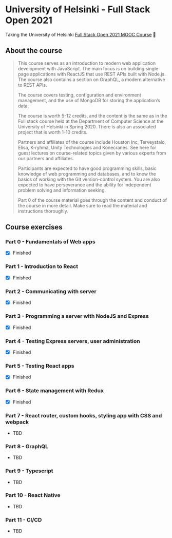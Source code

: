# University of Helsinki - Full Stack Open 2021
Taking the University of Helsinki [Full Stack Open 2021 MOOC Course](https://fullstackopen.com/en) 💪

## About the course
> This course serves as an introduction to modern web application development with JavaScript. The main focus is on building single page applications with ReactJS that use REST APIs built with Node.js. The course also contains a section on GraphQL, a modern alternative to REST APIs.
>
> The course covers testing, configuration and environment management, and the use of MongoDB for storing the application’s data.
>
> The course is worth 5-12 credits, and the content is the same as in the Full stack course held at the Department of Computer Science at the University of Helsinki in Spring 2020. There is also an associated project that is worth 1-10 credits.
>
> Partners and affiliates of the course include Houston Inc, Terveystalo, Elisa, K-ryhmä, Unity Technologies and Konecranes. See here for guest lectures on course-related topics given by various experts from our partners and affiliates.
>
> Participants are expected to have good programming skills, basic knowledge of web programming and databases, and to know the basics of working with the Git version-control system. You are also expected to have perseverance and the ability for independent problem solving and information seeking.
>
> Part 0 of the course material goes through the content and conduct of the course in more detail. Make sure to read the material and instructions thoroughly.

## Course exercises
### Part 0 - Fundamentals of Web apps
- [x] Finished

### Part 1 - Introduction to React
- [x] Finished

### Part 2 - Communicating with server
- [x] Finished

### Part 3 - Programming a server with NodeJS and Express
- [x] Finished

### Part 4 - Testing Express servers, user administration
- [x] Finished

### Part 5 - Testing React apps
- [x] Finished

### Part 6 - State management with Redux
- [x] Finished

### Part 7 - React router, custom hooks, styling app with CSS and webpack
- TBD

### Part 8 - GraphQL
- TBD

### Part 9 - Typescript
- TBD

### Part 10 - React Native
- TBD

### Part 11 - CI/CD
- TBD
